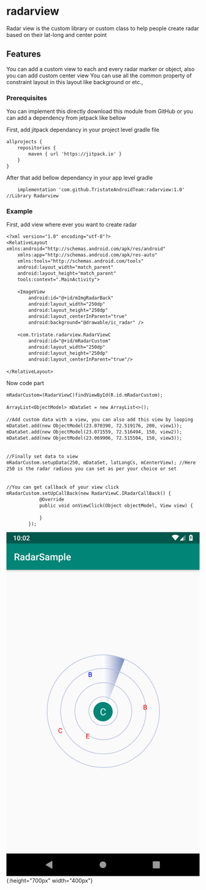 # radarview

Radar view is the custom library or custom class to help people create radar based on their lat-long and center point

## Features 

You can add a custom view to each and every radar marker or object, also you can add custom center view 
You can use all the common property of constraint layout in this layout like background or etc.,

### Prerequisites

You can implement this directly download this module from GitHub or you can add a dependency from jetpack like bellow 

First, add jitpack dependancy in your project level gradle file 
```
allprojects {
    repositories {
        maven { url 'https://jitpack.io' }
    }
}
```
After that add bellow dependancy in your app level gradle 
```
    implementation 'com.github.TristateAndroidTeam:radarview:1.0' //Library Radarview

```

### Example

First, add view where ever you want to create radar

```
<?xml version="1.0" encoding="utf-8"?>
<RelativeLayout xmlns:android="http://schemas.android.com/apk/res/android"
    xmlns:app="http://schemas.android.com/apk/res-auto"
    xmlns:tools="http://schemas.android.com/tools"
    android:layout_width="match_parent"
    android:layout_height="match_parent"
    tools:context=".MainActivity">

    <ImageView
        android:id="@+id/mImgRadarBack"
        android:layout_width="250dp"
        android:layout_height="250dp"
        android:layout_centerInParent="true"
        android:background="@drawable/ic_radar" />

    <com.tristate.radarview.RadarViewC
        android:id="@+id/mRadarCustom"
        android:layout_width="250dp"
        android:layout_height="250dp"
        android:layout_centerInParent="true"/>

</RelativeLayout>
```

Now code part

```
mRadarCustom=(RadarViewC)findViewById(R.id.mRadarCustom);

ArrayList<ObjectModel> mDataSet = new ArrayList<>();

//Add custom data with a view, you can also add this view by looping
mDataSet.add(new ObjectModel(23.070390, 72.519176, 200, view1));
mDataSet.add(new ObjectModel(23.071559, 72.516494, 150, view2));
mDataSet.add(new ObjectModel(23.069906, 72.515504, 150, view3));


//Finally set data to view
mRadarCustom.setupData(250, mDataSet, latLongCs, mCenterView); //Here 250 is the radar radious you can set as per your choice or set 


//You can get callback of your view click 
mRadarCustom.setUpCallBack(new RadarViewC.IRadarCallBack() {
            @Override
            public void onViewClick(Object objectModel, View view) {

            }
        });

```
![alt text](https://github.com/TristateAndroidTeam/radarview/blob/master/picture/img2.png){:height="700px" width="400px"}
